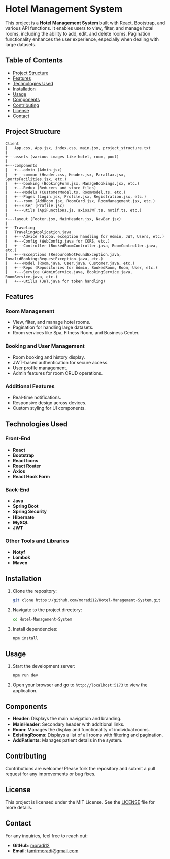 
# Hotel Management System

This project is a **Hotel Management System** built with React, Bootstrap, and various API functions. It enables users to view, filter, and manage hotel rooms, including the ability to add, edit, and delete rooms. Pagination functionality enhances the user experience, especially when dealing with large datasets.

## Table of Contents

- [Project Structure](#project-structure)
- [Features](#features)
- [Technologies Used](#technologies-used)
- [Installation](#installation)
- [Usage](#usage)
- [Components](#components)
- [Contributing](#contributing)
- [License](#license)
- [Contact](#contact)

## Project Structure
```
Client
|   App.css, App.jsx, index.css, main.jsx, project_structure.txt
|
+---assets (various images like hotel, room, pool)
|
+---components
|   +---admin (Admin.jsx)
|   +---common (Header.css, Header.jsx, Parallax.jsx, SportsFacilities.jsx, etc.)
|   +---booking (BookingForm.jsx, ManageBookings.jsx, etc.)
|   +---Redux (Reducers and store files)
|   +---Models (CustomerModel.ts, RoomModel.ts, etc.)
|   +---Pages (Login.jsx, Profile.jsx, Registration.jsx, etc.)
|   +---room (AddRoom.jsx, RoomCard.jsx, RoomManagement.jsx, etc.)
|   +---user (Profile.jsx)
|   +---utils (ApiFunctions.js, axiosJWT.ts, notif.ts, etc.)
|
+---layout (Footer.jsx, MainHeader.jsx, NavBar.jsx)
|
+---Traveling
|   TravelingApplication.java
|   +---Advice (Global exception handling for Admin, JWT, Users, etc.)
|   +---Config (WebConfig.java for CORS, etc.)
|   +---Controller (BookedRoomController.java, RoomController.java, etc.)
|   +---Exceptions (ResourceNotFoundException.java, InvalidBookingsRequestException.java, etc.)
|   +---Model (Room.java, User.java, Customer.java, etc.)
|   +---Repo (Repositories for Admin, BookedRoom, Room, User, etc.)
|   +---Service (AdminService.java, BookingService.java, RoomService.java, etc.)
|   +---utills (JWT.java for token handling)
```

## Features

### Room Management
- View, filter, and manage hotel rooms.
- Pagination for handling large datasets.
- Room services like Spa, Fitness Room, and Business Center.

### Booking and User Management
- Room booking and history display.
- JWT-based authentication for secure access.
- User profile management.
- Admin features for room CRUD operations.

### Additional Features
- Real-time notifications.
- Responsive design across devices.
- Custom styling for UI components.

## Technologies Used

### Front-End
- **React**
- **Bootstrap**
- **React Icons**
- **React Router**
- **Axios**
- **React Hook Form**

### Back-End
- **Java**
- **Spring Boot**
- **Spring Security**
- **Hibernate**
- **MySQL**
- **JWT**

### Other Tools and Libraries
- **Notyf**
- **Lombok**
- **Maven**

## Installation

1. Clone the repository:
   ```bash
   git clone https://github.com/moradi12/Hotel-Management-System.git
   ```
2. Navigate to the project directory:
   ```bash
   cd Hotel-Management-System
   ```
3. Install dependencies:
   ```bash
   npm install
   ```

## Usage

1. Start the development server:
   ```bash
   npm run dev
   ```
2. Open your browser and go to `http://localhost:5173` to view the application.

## Components

- **Header**: Displays the main navigation and branding.
- **MainHeader**: Secondary header with additional links.
- **Room**: Manages the display and functionality of individual rooms.
- **ExistingRooms**: Displays a list of all rooms with filtering and pagination.
- **AddPatients**: Manages patient details in the system.

## Contributing

Contributions are welcome! Please fork the repository and submit a pull request for any improvements or bug fixes.

## License

This project is licensed under the MIT License. See the [LICENSE](LICENSE) file for more details.

## Contact

For any inquiries, feel free to reach out:

- **GitHub**: [moradi12](https://github.com/moradi12)
- **Email**: tamirmoradi@gmail.com
